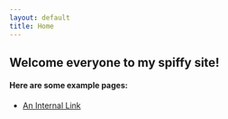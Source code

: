 ```yaml
---
layout: default
title: Home
---
```


## Welcome everyone to my spiffy site!


#### Here are some example pages:

- [An Internal Link](notebook.ipynb)
